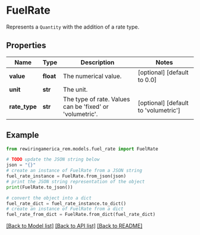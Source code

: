 # FuelRate

Represents a `Quantity` with the addition of a rate type.

## Properties

Name | Type | Description | Notes
------------ | ------------- | ------------- | -------------
**value** | **float** | The numerical value. | [optional] [default to 0.0]
**unit** | **str** | The unit. | 
**rate_type** | **str** | The type of rate. Values can be &#39;fixed&#39; or &#39;volumetric&#39;. | [optional] [default to 'volumetric']

## Example

```python
from rewiringamerica_rem.models.fuel_rate import FuelRate

# TODO update the JSON string below
json = "{}"
# create an instance of FuelRate from a JSON string
fuel_rate_instance = FuelRate.from_json(json)
# print the JSON string representation of the object
print(FuelRate.to_json())

# convert the object into a dict
fuel_rate_dict = fuel_rate_instance.to_dict()
# create an instance of FuelRate from a dict
fuel_rate_from_dict = FuelRate.from_dict(fuel_rate_dict)
```
[[Back to Model list]](../README.md#documentation-for-models) [[Back to API list]](../README.md#documentation-for-api-endpoints) [[Back to README]](../README.md)


